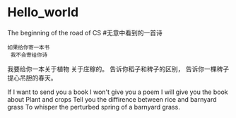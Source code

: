 # Hello_world
The beginning of the road of CS
#无意中看到的一首诗

    如果给你寄一本书
     我不会寄给你诗
  我要给你一本关于植物
     关于庄稼的。
  告诉你稻子和稗子的区别，
告诉你一棵稗子提心吊胆的春天。

If I want to send you a book
I won't give you a poem
I will give you the book about Plant and crops
Tell you the diffirence between rice and barnyard grass
To whisper the perturbed spring of a barnyard grass.


